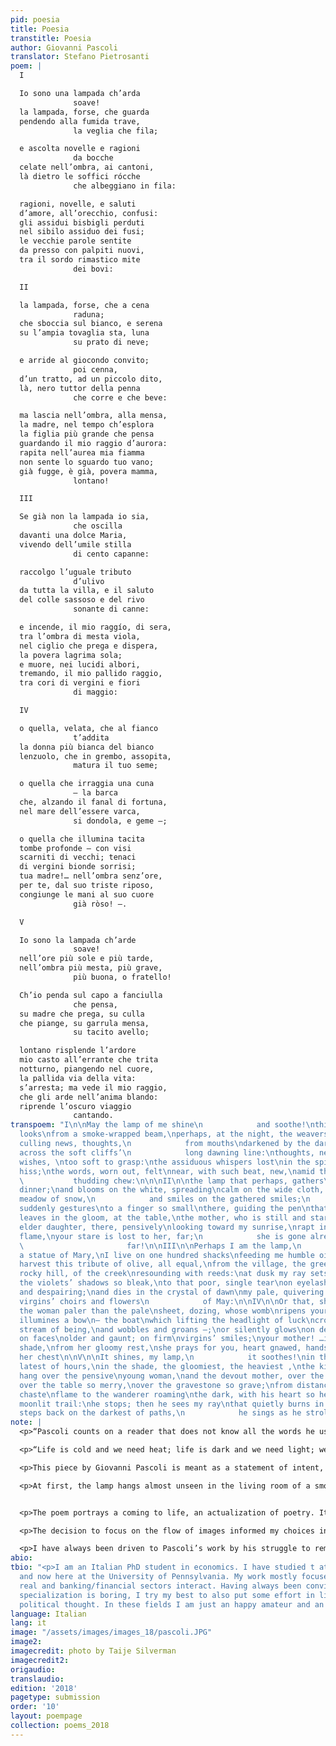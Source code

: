 ```yaml
---
pid: poesia
title: Poesia
transtitle: Poesia
author: Giovanni Pascoli
translator: Stefano Pietrosanti
poem: |
  I

  Io sono una lampada ch’arda
              soave!
  la lampada, forse, che guarda
  pendendo alla fumida trave,
              la veglia che fila;

  e ascolta novelle e ragioni
              da bocche
  celate nell’ombra, ai cantoni,
  là dietro le soffici rócche
              che albeggiano in fila:

  ragioni, novelle, e saluti
  d’amore, all’orecchio, confusi:
  gli assidui bisbigli perduti
  nel sibilo assiduo dei fusi;
  le vecchie parole sentite
  da presso con palpiti nuovi,
  tra il sordo rimastico mite
              dei bovi:

  II

  la lampada, forse, che a cena
              raduna;
  che sboccia sul bianco, e serena
  su l’ampia tovaglia sta, luna
              su prato di neve;

  e arride al giocondo convito;
              poi cenna,
  d’un tratto, ad un piccolo dito,
  là, nero tuttor della penna
              che corre e che beve:

  ma lascia nell’ombra, alla mensa,
  la madre, nel tempo ch’esplora
  la figlia più grande che pensa
  guardando il mio raggio d’aurora:
  rapita nell’aurea mia fiamma
  non sente lo sguardo tuo vano;
  già fugge, è già, povera mamma,
              lontano!

  III

  Se già non la lampada io sia,
              che oscilla
  davanti una dolce Maria,
  vivendo dell’umile stilla
              di cento capanne:

  raccolgo l’uguale tributo
              d’ulivo
  da tutta la villa, e il saluto
  del colle sassoso e del rivo
              sonante di canne:

  e incende, il mio raggío, di sera,
  tra l’ombra di mesta viola,
  nel ciglio che prega e dispera,
  la povera lagrima sola;
  e muore, nei lucidi albori,
  tremando, il mio pallido raggio,
  tra cori di vergini e fiori
              di maggio:

  IV

  o quella, velata, che al fianco
              t’addita
  la donna più bianca del bianco
  lenzuolo, che in grembo, assopita,
              matura il tuo seme;

  o quella che irraggia una cuna
              — la barca
  che, alzando il fanal di fortuna,
  nel mare dell’essere varca,
              si dondola, e geme —;

  o quella che illumina tacita
  tombe profonde — con visi
  scarniti di vecchi; tenaci
  di vergini bionde sorrisi;
  tua madre!… nell’ombra senz’ore,
  per te, dal suo triste riposo,
  congiunge le mani al suo cuore
              già ròso! —.

  V

  Io sono la lampada ch’arde
              soave!
  nell’ore più sole e più tarde,
  nell’ombra più mesta, più grave,
              più buona, o fratello!

  Ch’io penda sul capo a fanciulla
              che pensa,
  su madre che prega, su culla
  che piange, su garrula mensa,
              su tacito avello;

  lontano risplende l’ardore
  mio casto all’errante che trita
  notturno, piangendo nel cuore,
  la pallida via della vita:
  s’arresta; ma vede il mio raggio,
  che gli arde nell’anima blando:
  riprende l’oscuro viaggio
              cantando.
transpoem: "I\n\nMay the lamp of me shine\n            and soothe!\nthis lamp as it
  looks\nfrom a smoke-wrapped beam,\nperhaps, at the night, the weavers;\nthis lamp
  culling news, thoughts,\n            from mouths\ndarkened by the darkness,\nthere,
  across the soft cliffs’\n            long dawning line:\nthoughts, news, and love
  wishes, \ntoo soft to grasp:\nthe assiduous whispers lost\nin the spindle’s assiduous
  hiss;\nthe words, worn out, felt\nnear, with such beat, new,\namid the oxen’s dull\n
  \           thudding chew:\n\n\nII\n\nthe lamp that perhaps, gathers\n            to
  dinner;\nand blooms on the white, spreading\ncalm on the wide cloth, moon\non a
  meadow of snow,\n            and smiles on the gathered smiles;\n                        then
  suddenly gestures\nto a finger so small\nthere, guiding the pen\nthat runs and drinks:\nbut
  leaves in the gloom, at the table,\nthe mother, who is still and stares\nat her
  elder daughter, there, pensively\nlooking toward my sunrise,\nrapt in my golden
  flame,\nyour stare is lost to her, far;\n            she is gone already, poor mother,\n
  \                       far!\n\nIII\n\nPerhaps I am the lamp,\n            flickering\nby
  a statue of Mary,\nI live on one hundred shacks\nfeeding me humble oil drips:\nI
  harvest this tribute of olive, all equal,\nfrom the village, the greeting\nof the
  rocky hill, of the creek\nresounding with reeds:\nat dusk my ray sets fire,\nin
  the violets’ shadows so bleak,\nto that poor, single tear\non eyelashes praying
  and despairing;\nand dies in the crystal of dawn\nmy pale, quivering ray,\namong
  virgins’ choirs and flowers\n            of May:\n\nIV\n\nOr that, shaded,\n            points\nto
  the woman paler than the pale\nsheet, dozing, whose womb\nripens your seed;\nor
  illumines a bow\n— the boat\nwhich lifting the headlight of luck\ncrosses the wide
  stream of being,\nand wobbles and groans —;\nor silently glows\non deep tombs —
  on faces\nolder and gaunt; on firm\nvirgins’ smiles;\nyour mother! …in that timeless
  shade,\nfrom her gloomy rest,\nshe prays for you, heart gnawed, hands tight\n            on
  her chest\n\nV\n\nIt shines, my lamp,\n            it soothes!\nin the loneliest,
  latest of hours,\nin the shade, the gloomiest, the heaviest ,\nthe kindest, oh brother!\nI
  hang over the pensive\nyoung woman,\nand the devout mother, over the crying\ncradle,
  over the table so merry,\nover the gravestone so grave;\nfrom distances shines my
  chaste\nflame to the wanderer roaming\nthe dark, with his heart so heavy,\non life’s
  moonlit trail:\nhe stops; then he sees my ray\nthat quietly burns in his soul:\nhe
  steps back on the darkest of paths,\n            he sings as he strolls.\n"
note: |
  <p>“Pascoli counts on a reader that does not know all the words he uses. As …[Pascoli]… says … poetry, like religion, needs ‘words that veil and darken their meaning, words, I mean, foreign to present use (and which are nevertheless used to “give greater life to thought”).’” — Giorgio Agamben (1982)</p>

  <p>“Life is cold and we need heat; life is dark and we need light; we shall not let fade what can give us light and heat; a single spark can awake flames and joy. We shall not let death take whatever has been beautiful and gay.” — Giovanni Pascoli (1898)</p>

  <p>This piece by Giovanni Pascoli is meant as a statement of intent, a manifesto of the intimist universalism which is the hallmark of the poet from Emilia. The poem’s protagonist is poetry personified, presenting itself in the form of a lamp spreading a warm, soothing light. This light, over the five stanzas, portrays a series of seven canvasses; the first three in great detail, the second three with quicker brushstrokes, and the last with a more abstract, rarefied touch.</p>

  <p>At first, the lamp hangs almost unseen in the living room of a smoky farm. In the dim circle of light, a mother and her daughters are spending the early night weaving. The daughters are talking about love. Then, the lamp spreads its light on a table set for dinner, where a kid, the elder daughter, and the mother stand in isolation against the merry background. The light, though still soft, is more vital: it points to the kid, who is focused on writing; it captures the eyes of the elder daughter, who is there daydreaming and ignoring her mother’s inquisitive stare. Then, it is a votive lamp inside a Marian shrine, burning peasants’ offers of olive oil and witnessing these people’s faith, private and public — the “poor single tear” and the “virgins’ choirs.” Then it gets quicker: it is the lamp on the bedside table of a pregnant woman; it is the headlight of a ship crossing “the wide stream of being”; it is dead candles in a graveyard. Finally, there is no lamp, only light. This light is free from its many possible sources, and it can reach and comfort a wanderer roaming in “the loneliest, latest of hours.”</p>


  <p>The poem portrays a coming to life, an actualization of poetry. It does so through a succession of van Gogh-like pictures, which I feel is more significant to the understanding of the poem than the actual stanzas’ structure. Indeed, the narration evolves through changing tenses and adverbs, which always coincide with changes in the landscape in which the poetic light spreads. The narrating voice starts introducing the smoky room with a wishful and timid tone — “May the lamp of me shine,” which renders the Italian “Io sono la lampada <em>ch’arda</em>”; then, switching to the table scene, the voice switches to a present tense and an adverb of probability — “perhaps…gathers”; adverbs of probability are dropped when the Marian shrine is populated by the villagers — “I harvest this tribute of olive…at dusk my ray sets fire”; this pure present is kept and stressed at the beginning of each of the three successive scenes — “It shines, my lamp / it soothes!’’ which renders the Italian “Io sono la lampada <em>ch’arde</em>” with the woman, the boat, and the graveyard; finally, the first stroke of the last canvas exclaims — “It shines, my lamp / it soothes!’’ which renders the Italian “Io sono la lampada <em>ch’arde</em> / soave!”</p>

  <p>The decision to focus on the flow of images informed my choices in translation. In order not to break this flow, I often either adopted non-literal solutions, or I chose options more prosaic than the original. For example, “la veglia che fila” in the fourth verse describes weavers who are awake (keeping vigil) at night and spinning. These are encompassed by the lamp’s light, and the lamp looks at them, not at the night; though, directly introducing night and weavers allowed me to synthetically fix the image of the half-shaded room. Or, at the beginning of the shrine’s canvas, I was more explicit than the original in describing the “tribute of olive,” since the idea of an olive-oil lamp is quite remote to our present experience and the original passing mention would have complicated a passage which, to the best of my understanding, was not meant to be obscure. On the other hand, I tried to stay as close as possible to the original in matters of sound and structure, and I thus preserved the rhyme scheme at the end of each stanza.</p>

  <p>I have always been driven to Pascoli’s work by his struggle to remember what’s gone, to strengthen what’s close and frail, to fight a battle to save “temples that the Gods shall not save” (Borges). I’m happy to present to you “Poesia” as a sample of how Pascoli framed this effort as a hopeful and humble task. Before doing so, I want to thank Professor Taije Silverman, who reviewed my early drafts, and whose advice has been incredibly insightful and helpful in the process of translation.</p>
abio:
tbio: "<p>I am an Italian PhD student in economics. I have studied t at Rome, Turin,
  and now here at the University of Pennsylvania. My work mostly focuses on how the
  real and banking/financial sectors interact. Having always been convinced that excessive
  specialization is boring, I try my best to also put some effort in literature and
  political thought. In these fields I am just an happy amateur and an avid reader.</p>\n"
language: Italian
lang: it
image: "/assets/images/images_18/pascoli.JPG"
image2:
imagecredit: photo by Taije Silverman
imagecredit2:
origaudio:
translaudio:
edition: '2018'
pagetype: submission
order: '10'
layout: poempage
collection: poems_2018
---
```

